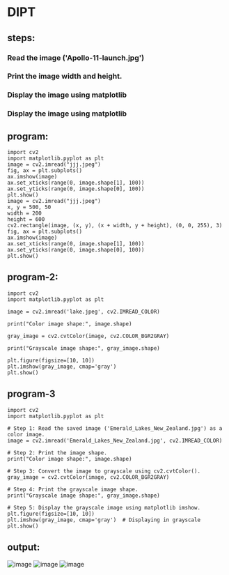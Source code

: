 # DIPT
## steps:
### Read the image ('Apollo-11-launch.jpg')
### Print the image width and height.
### Display the image using matplotlib
### Display the image using matplotlib
## program:
```
import cv2
import matplotlib.pyplot as plt
image = cv2.imread("jjj.jpeg")
fig, ax = plt.subplots()
ax.imshow(image)
ax.set_xticks(range(0, image.shape[1], 100))
ax.set_yticks(range(0, image.shape[0], 100))
plt.show()
image = cv2.imread("jjj.jpeg")
x, y = 500, 50
width = 200
height = 600
cv2.rectangle(image, (x, y), (x + width, y + height), (0, 0, 255), 3)
fig, ax = plt.subplots()
ax.imshow(image)
ax.set_xticks(range(0, image.shape[1], 100))
ax.set_yticks(range(0, image.shape[0], 100))
plt.show()
```
## program-2:
```
import cv2
import matplotlib.pyplot as plt

image = cv2.imread('lake.jpeg', cv2.IMREAD_COLOR)

print("Color image shape:", image.shape)

gray_image = cv2.cvtColor(image, cv2.COLOR_BGR2GRAY)

print("Grayscale image shape:", gray_image.shape)

plt.figure(figsize=[10, 10])
plt.imshow(gray_image, cmap='gray')  
plt.show()
```
## program-3
```
import cv2
import matplotlib.pyplot as plt

# Step 1: Read the saved image ('Emerald_Lakes_New_Zealand.jpg') as a color image.
image = cv2.imread('Emerald_Lakes_New_Zealand.jpg', cv2.IMREAD_COLOR)

# Step 2: Print the image shape.
print("Color image shape:", image.shape)

# Step 3: Convert the image to grayscale using cv2.cvtColor().
gray_image = cv2.cvtColor(image, cv2.COLOR_BGR2GRAY)

# Step 4: Print the grayscale image shape.
print("Grayscale image shape:", gray_image.shape)

# Step 5: Display the grayscale image using matplotlib imshow.
plt.figure(figsize=[10, 10])
plt.imshow(gray_image, cmap='gray')  # Displaying in grayscale
plt.show()
```
## output:
![image](https://github.com/user-attachments/assets/334cded5-60aa-4c6f-852d-e154cc7f57a7)
![image](https://github.com/user-attachments/assets/a8789d3f-a0b4-4c95-a36e-27d60f2942fd)
![image](https://github.com/user-attachments/assets/06b4f985-c648-48d1-9837-5159487db5ae)




